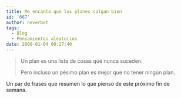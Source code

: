 ```yaml
---
title: Me encanta que los planes salgan bien
id: '667'
author: neverbot
tags:
  - Blog
  - Pensamientos aleatorios
date: 2008-01-04 00:27:40
---
```


> Un plan es una lista de cosas que nunca suceden.
> 
> Pero incluso un pésimo plan es mejor que no tener ningún plan.

Un par de frases que resumen lo que pienso de este próximo fin de semana.